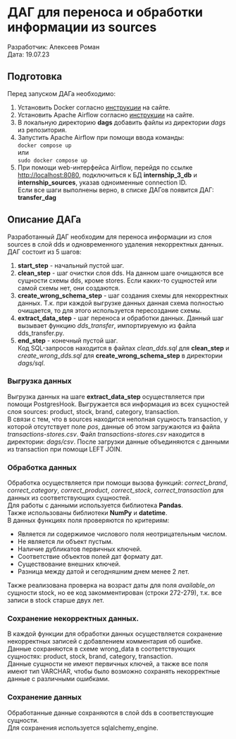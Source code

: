 # ДАГ для переноса и обработки информации из sources
Разработчик: Алексеев Роман<br />
Дата: 19.07.23

## Подготовка
Перед запуском ДАГа необходимо:
1. Установить Docker согласно [инструкции](https://docs.docker.com/engine/install/) на сайте.
2. Установить Apache Airflow согласно [инструкции](https://airflow.apache.org/docs/apache-airflow/stable/howto/docker-compose/index.html) на сайте.
3. В локальную директорию **dags** добавить файлы из директории *dags* из репозитория.
4. Запустить Apache Airflow при помощи ввода команды:<br />
   `docker compose up`<br />
   или<br />
   `sudo docker compose up`<br />
5. При помощи web-интерфейса Airflow, перейдя по ссылке [http://localhost:8080](http://localhost:8080), подключиться к БД **internship_3_db** и **internship_sources**, указав одноименные connection ID.<br />
Если все шаги выполнены верно, в списке ДАГов появится ДАГ: **transfer_dag**<br />

## Описание ДАГа
Разработанный ДАГ необходим для переноса информации из слоя sources в слой dds и одновременного удаления некорректных данных.<br />
ДАГ состоит из 5 шагов:
1. **start_step** - начальный пустой шаг.
2. **clean_step** - шаг очистки слоя dds. На данном шаге очищаются все сущности схемы dds, кроме stores. Если каких-то сущностей или самой схемы нет, они создаются.
3. **create_wrong_schema_step** - шаг создания схемы для некорректных данных. Т.к. при каждой выгрузке данных данная схема полностью очищается, то для этого используется пересоздание схемы.
4. **extract_data_step** - шаг переноса и обработки данных. Данный шаг вызывает функцию *dds_transfer*, импортируемую из файла dds_transfer.py.
5. **end_step** - конечный пустой шаг.<br />
Код SQL-запросов находится в файлах *clean_dds.sql* для **clean_step** и *create_wrong_dds.sql* для **create_wrong_schema_step** в директории *dags/sql*.

### Выгрузка данных
Выгрузка данных на шаге **extract_data_step** осуществляется при помощи PostgresHook. Выгружается вся информация из всех сущностей слоя sources: product, stock, brand, category, transaction.<br />
В связи с тем, что в sources находится неполная сущность transaction, у которой отсутствует поле *pos*, данные об этом загружаются из файла *transactions-stores.csv*. Файл *transactions-stores.csv* находится в директории: *dags/csv*. После загрузки данные объединяются с данными из transaction при помощи LEFT JOIN.

### Обработка данных
Обработка осуществляется при помощи вызова функций: *correct_brand*, *correct_category*, *correct_product*, *correct_stock*, *correct_transaction* для данных из соответствующих сущностей.<br />
Для работы с данными используется библиотека **Pandas**.<br />
Также использованы библиотеки **NumPy** и **datetime**.<br />
В данных функциях поля проверяются по критериям:
- Является ли содержимое числового поля неотрицательным числом.
- Не является ли объект пустым.
- Наличие дубликатов первичных ключей.
- Соответствие объектов полей дат формату дат.
- Существование внешних ключей.
- Разница между датой и сегодняшним днем менее 2 лет.<br />

Также реализована проверка на возраст даты для поля *available_on* сущности stock, но ее код закомментирован (строки 272-279), т.к. все записи в stock старше двух лет.

### Сохранение некорректных данных.
В каждой функции для обработки данных осуществляется сохранение некорректных записей с добавлением комментария об ошибке.<br />
Данные сохраняются в схеме wrong_data в соответствующих сущностях: product, stock, brand, category, transaction.<br />
Данные сущности не имеют первичных ключей, а также все поля имеют тип VARCHAR, чтобы было возможно сохранять некорректные данные с различными ошибками.

### Сохранение данных
Обработанные данные сохраняются в слой dds в соответствующие сущности.<br />
Для сохранения используется sqlalchemy_engine.

